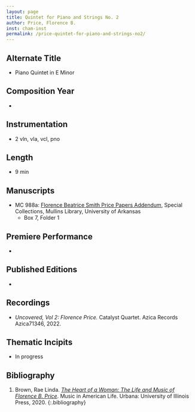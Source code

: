 ```yaml
---
layout: page
title: Quintet for Piano and Strings No. 2
author: Price, Florence B.
inst: cham-inst
permalink: /price-quintet-for-piano-and-strings-no2/
---
```


## Alternate Title
- Piano Quintet in E Minor

## Composition Year
- 

## Instrumentation
- 2 vln, vla, vcl, pno

## Length
- 9 min

## Manuscripts
- MC 988a: <a href=https://uark.as.atlas-sys.com/repositories/2/resources/1522 target="_blank">Florence Beatrice Smith Price Papers Addendum</a>, Special Collections, Mullins Library, University of Arkansas
    * Box 7, Folder 1

## Premiere Performance
- 

## Published Editions
- 

## Recordings
- *Uncovered, Vol 2: Florence Price.* Catalyst Quartet. Azica Records Azica71346, 2022.

## Thematic Incipits
- In progress

## Bibliography
1. Brown, Rae Linda. <a href="https://www.worldcat.org/title/1122800180" target="_blank">*The Heart of a Woman: The Life and Music of Florence B. Price*</a>. Music in American Life. Urbana: University of Illinois Press, 2020.
{:.bibliography}
